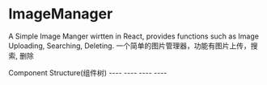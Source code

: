 # ImageManager
A Simple Image Manger wirtten in React, provides functions such as Image Uploading, Searching, Deleting.
一个简单的图片管理器，功能有图片上传，搜索, 删除

Component Structure(组件树)
<ImageManager />
----<searchBox />
----<ImageSelector />
----<ImageGalley />
    ----<Image />
